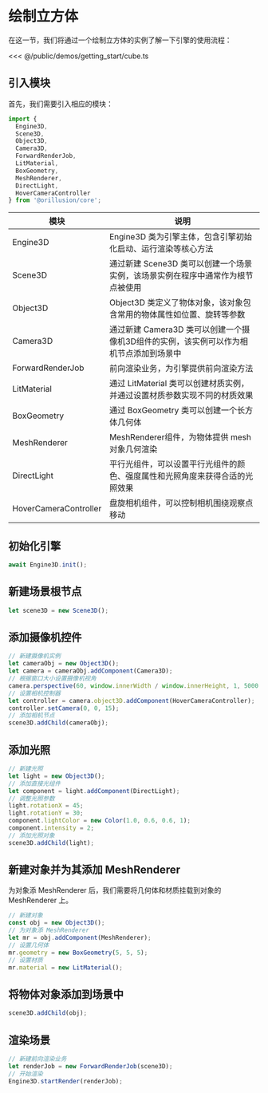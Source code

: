 # 绘制立方体   
在这一节，我们将通过一个绘制立方体的实例了解一下引擎的使用流程：

<Demo src="/demos/getting_start/cube.ts"></Demo>

<<< @/public/demos/getting_start/cube.ts

## 引入模块
首先，我们需要引入相应的模块：
```ts
import {
  Engine3D,
  Scene3D,
  Object3D,
  Camera3D,
  ForwardRenderJob,
  LitMaterial,
  BoxGeometry,
  MeshRenderer,
  DirectLight,
  HoverCameraController
} from '@orillusion/core';
```
| 模块 | 说明 |
| --- | --- |
| Engine3D | Engine3D 类为引擎主体，包含引擎初始化启动、运行渲染等核心方法 |
| Scene3D | 通过新建 Scene3D 类可以创建一个场景实例，该场景实例在程序中通常作为根节点被使用 |
| Object3D | Object3D 类定义了物体对象，该对象包含常用的物体属性如位置、旋转等参数 |
| Camera3D | 通过新建 Camera3D 类可以创建一个摄像机3D组件的实例，该实例可以作为相机节点添加到场景中 |
| ForwardRenderJob | 前向渲染业务，为引擎提供前向渲染方法 |
| LitMaterial | 通过 LitMaterial 类可以创建材质实例，并通过设置材质参数实现不同的材质效果 |
| BoxGeometry | 通过 BoxGeometry 类可以创建一个长方体几何体 |
| MeshRenderer | MeshRenderer组件，为物体提供 mesh 对象几何渲染 |
| DirectLight | 平行光组件，可以设置平行光组件的颜色、强度属性和光照角度来获得合适的光照效果 |
| HoverCameraController | 盘旋相机组件，可以控制相机围绕观察点移动

## 初始化引擎
```ts
await Engine3D.init();
```

## 新建场景根节点
```ts
let scene3D = new Scene3D();
```

## 添加摄像机控件
```ts
// 新建摄像机实例
let cameraObj = new Object3D();
let camera = cameraObj.addComponent(Camera3D);
// 根据窗口大小设置摄像机视角
camera.perspective(60, window.innerWidth / window.innerHeight, 1, 5000.0);
// 设置相机控制器
let controller = camera.object3D.addComponent(HoverCameraController);
controller.setCamera(0, 0, 15);
// 添加相机节点
scene3D.addChild(cameraObj);
```

## 添加光照
```ts
// 新建光照
let light = new Object3D();
// 添加直接光组件
let component = light.addComponent(DirectLight);
// 调整光照参数
light.rotationX = 45;
light.rotationY = 30;
component.lightColor = new Color(1.0, 0.6, 0.6, 1);
component.intensity = 2;
// 添加光照对象
scene3D.addChild(light);
```

## 新建对象并为其添加 MeshRenderer
为对象添 MeshRenderer 后，我们需要将几何体和材质挂载到对象的 MeshRenderer 上。
```ts
// 新建对象
const obj = new Object3D();
// 为对象添 MeshRenderer
let mr = obj.addComponent(MeshRenderer);
// 设置几何体
mr.geometry = new BoxGeometry(5, 5, 5);
// 设置材质
mr.material = new LitMaterial();
```

## 将物体对象添加到场景中
```ts
scene3D.addChild(obj);
```

## 渲染场景
```ts
// 新建前向渲染业务
let renderJob = new ForwardRenderJob(scene3D);
// 开始渲染
Engine3D.startRender(renderJob);
```

